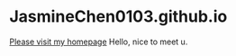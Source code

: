 # JasmineChen0103.github.io
[Please visit my homepage](https://jasminechen0103.github.io/)
Hello, nice to meet u.
